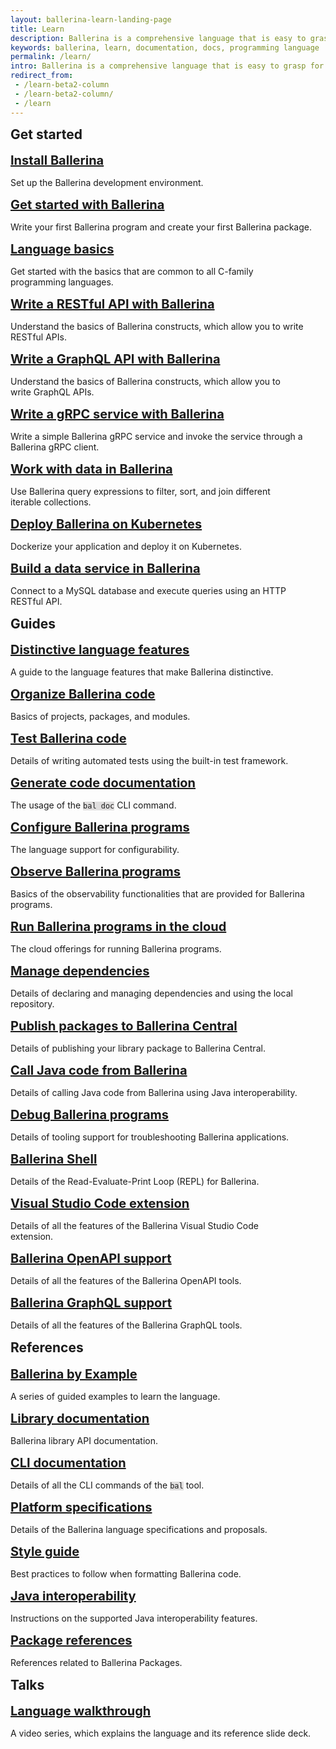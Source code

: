 ```yaml
---
layout: ballerina-learn-landing-page
title: Learn
description: Ballerina is a comprehensive language that is easy to grasp for anyone with prior programming experience. Start learning with the material below.
keywords: ballerina, learn, documentation, docs, programming language
permalink: /learn/
intro: Ballerina is a comprehensive language that is easy to grasp for anyone with prior programming experience. Let's start learning Ballerina.
redirect_from:
 - /learn-beta2-column
 - /learn-beta2-column/
 - /learn
---
```


<style>
	:not(pre) > code[class*="language-"], pre[class*="language-"]{
		    background: #e0dede !important;
	}
.cBallerina-io-Gray-row.cLandingPageintro{ 
	padding-bottom:0;
}

.cBallerina-io-Home-Middle-col{
	padding-left:15px !important;
} 
.column-gray-box{ 
    padding: 40px 25px 15px 25px;
    background-color:#fff;
	height:	100%;
}
.row h2{ 
  display:block;
  margin-top:10px;
}
.card h3{ 
  font-size:20px;
  margin:0px !important;
}

.card p{
    margin-top:15px !important;
    margin-bottom:0px !important;
}

.card{
    border: none;
    margin: 10px 40px 15px 0px;
    padding: 0px 0px;
    /* max-width: 530px; */
    
}

.card:hover{
    color:#464646 !important;
    /* background-color:#F8F8F8; */
}

.column-gray-box-row{
	display: -webkit-box;
    display: -ms-flexbox;
    display: flex;
    -ms-flex-wrap: wrap;
    flex-wrap: wrap;
    margin-right: -15px;
    margin-left: -15px;
    margin-top: -15px;
}
.column-gray-box-grid{
    -webkit-box-flex: 0;
    -ms-flex: 0 0 100;
    flex: 0 0 100;
    max-width: 100;
	padding-left:15px;
	padding-right:15px;
	padding-top:15px;

}
/* Add para height to keep consistency Medium devices (landscape tablets, 768px and up) */
@media only screen and (min-width: 768px) {
    .card{
    max-width: 700px !important;
}
}
/* Add para height to keep consistency in Large devices (laptops/desktops, 992px and up) */
@media only screen and (min-width: 992px) {
    .card p{
    height:54px !important;
}
.card{
    max-width: 450px !important;
}
}

/* Add para height to keep consistency in Extra large devices (large laptops and desktops, 1200px and up) */
@media only screen and (min-width: 1200px) {
    .card p{
    height:54px !important;
}
.card{
    max-width: 550px !important;
}
}
</style>


<div class="row" style=" margin-bottom:30px">
<h2 id="get-started">Get started</h2>
<div class="row">
<div class="col-lg-6 col-md-6 col-sm-12 card" >
  <a href="/learn/install-ballerina/set-up-ballerina/">
    <h3 id="install-ballerina">Install Ballerina</h3> </a>
    <p >Set up the Ballerina development environment.  </p>
</div>

<div class="col-lg-6 col-md-6 col-sm-12 card" style="margin-right:0px !important;">
 <a href="/learn/get-started-with-ballerina/">
    <h3 id="get-started-with-ballerina">Get started with Ballerina</h3></a>
   <p >Write your first Ballerina program and create your first Ballerina package. </p>
</div>
</div>

<div class="row">


<div class="col-lg-6 col-md-6 col-sm-12 card">
<a href="/learn/language-basics/">
    <h3 id="language-basics">Language basics</h3></a>
    <p >Get started with the basics that are common to all C-family programming languages. </p>
</div>
<div class="col-lg-6 col-md-6 col-sm-12 card" style="margin-right:0px !important;">
<a href="/learn/write-a-restful-api-with-ballerina/">
    <h3 id="working-with-data">Write a RESTful API with Ballerina</h3></a>
    <p >Understand the basics of Ballerina constructs, which allow you to write RESTful APIs. </p>
</div>
</div>

<div class="row">
<div class="col-lg-6 col-md-6 col-sm-12 card">
<a href="/learn/write-a-graphql-api-with-ballerina/">
    <h3 id="working-with-data">Write a GraphQL API with Ballerina</h3></a>
    <p >Understand the basics of Ballerina constructs, which allow you to write GraphQL APIs. </p>
</div>
<div class="col-lg-6 col-md-6 col-sm-12 card" style="margin-right:0px !important;">
<a href="/learn/write-a-grpc-service-with-ballerina/">
    <h3 id="write-a-grpc-service-with-ballerina">Write a gRPC service with Ballerina</h3></a>
    <p >Write a simple Ballerina gRPC service and invoke the service through a Ballerina gRPC client. </p>
</div>
</div>

<div class="row">
<div class="col-lg-6 col-md-6 col-sm-12 card">
<a href="/learn/work-with-data-in-ballerina/">
    <h3 id="work-with-data-in-ballerina">Work with data in Ballerina</h3></a>
    <p >Use Ballerina query expressions to filter, sort, and join different iterable collections. </p>
</div>
<div class="col-lg-6 col-md-6 col-sm-12 card" style="margin-right:0px !important;">
 <a href="/learn/deploy-ballerina-on-kubernetes/">
    <h3 id="deploy-ballerina-on-kubernetes">Deploy Ballerina on Kubernetes</h3></a>
   <p >Dockerize your application and deploy it on Kubernetes. </p>
</div>
</div>

<div class="row">
<div class="col-lg-6 col-md-6 col-sm-12 card">
<a href="/learn/build-a-data-service-in-ballerina/">
    <h3 id="build-a-data-service-in-ballerina">Build a data service in Ballerina</h3></a>
    <p >Connect to a MySQL database and execute queries using an HTTP RESTful API. </p>
</div>
</div>

<div class="row" style="margin-bottom:30px;">
<h2 id="guides">Guides</h2>

<div class="row">
<div class="col-lg-6 col-md-6 col-sm-12 card">
 <a href="/learn/distinctive-language-features/">
  <h3 id="distinctive-language-features">Distinctive language features</h3></a>
 	<p>A guide to the language features that make Ballerina distinctive.  </p>
</div>
<div class="col-lg-6 col-md-6 col-sm-12 card" style="margin-right:0px !important;">
 <a href="/learn/organize-ballerina-code/">
  <h3 id="organize-ballerina-code">Organize Ballerina code</h3></a>
 	<p>Basics of projects, packages, and modules.  </p>
</div>

</div>

<div class="row">
<div class="col-lg-6 col-md-6 col-sm-12 card"  >
  <a href="/learn/test-ballerina-code/">
   <h3 id="test-ballerina-code">Test Ballerina code</h3> </a>
    <p>Details of writing automated tests using the built-in test framework.  </p>
</div>
<div class="col-lg-6 col-md-6 col-sm-12 card" style="margin-right:0px !important">
  <a href="/learn/generate-code-documentation/">
  <h3 id="generate-code-documentation">Generate code documentation
</h3></a>
  	<p>The usage of the <code class="highlighter-rouge language-plaintext">bal doc</code> CLI command.   </p>
</div>
</div>

<div class="row">

<div class="col-lg-6 col-md-6 col-sm-12 card"   >
 <a href="/learn/configure-ballerina-programs/">
  	<h3 id="configure-ballerina-programs">Configure Ballerina programs</h3></a>
 	<p>The language support for configurability.   </p>

</div>

<div class="col-lg-6 col-md-6 col-sm-12 card" style="margin-right:0px !important">
  <a href="/learn/observe-ballerina-programs/">
 	<h3 id="observe-ballerina-programs">Observe Ballerina programs
</h3></a>
  		<p>Basics of the observability functionalities that are provided for Ballerina programs. </p>
</div>
</div>

<div class="row">

<div class="col-lg-6 col-md-6 col-sm-12 card"  >
 <a href="/learn/run-ballerina-programs-in-the-cloud/">
  		<h3 id="run-ballerina-programs-in-the-cloud">Run Ballerina programs in the cloud
</h3></a>
 	<p>The cloud offerings for running Ballerina programs.  </p>

</div>
<div class="col-lg-6 col-md-6 col-sm-12 card" style="margin-right:0px !important;">
  <a href="/learn/manage-dependencies/">
 	<h3 id="manage-dependencies">Manage dependencies </h3></a>
  			<p>Details of declaring and managing dependencies and using the local repository.</p>
</div>
</div>	

<div class="row">
<div class="col-lg-6 col-md-6 col-sm-12 card"  >
<a href="/learn/publish-packages-to-ballerina-central/">
  		<h3 id="publish-packages-to-ballerina-central">Publish packages to Ballerina Central</h3></a>
		<p>Details of publishing your library package to Ballerina Central.  </p>
</div>
<div class="col-lg-6 col-md-6 col-sm-12 card"  style="margin-right:0px !important;">
<a href="/learn/call-java-code-from-ballerina/">
 <h3 id="call-java-code-from-ballerina">Call Java code from Ballerina</h3></a>
		<p>Details of calling Java code from Ballerina using Java interoperability.  </p>
</div>
</div>

<div class="row">
<div class="col-lg-6 col-md-6 col-sm-12 card"  >
<a href="/learn/debug-ballerina-programs/">
  		<h3 id="debug-ballerina-programs">Debug Ballerina programs</h3></a>
		<p>Details of tooling support for troubleshooting Ballerina applications.  </p>
</div>
<div class="col-lg-6 col-md-6 col-sm-12 card"  style="margin-right:0px !important;">
<h3 id="ballerina-shell"><a href="/learn/ballerina-shell/">Ballerina Shell</a></h3>
<p>Details of the Read-Evaluate-Print Loop (REPL) for Ballerina.</p>
</div>
</div>

<div class="row">
<div class="col-lg-6 col-md-6 col-sm-12 card"  >
 <a href="https://marketplace.visualstudio.com/items?itemName=WSO2.ballerina">
    <h3 id="visual-studio-code-extension">Visual Studio Code extension</h3></a>
    <p >Details of all the features of the Ballerina Visual Studio Code extension. </p>
</div>
<div class="col-lg-6 col-md-6 col-sm-12 card"  style="margin-right:0px !important;">
 <a href="/learn/ballerina-openapi-support/">
    <h3 id="ballerina-openapi-support">Ballerina OpenAPI support </h3></a>
    <p >Details of all the features of the Ballerina OpenAPI tools. </p>
</div>
</div>

<div class="row">
<div class="col-lg-6 col-md-6 col-sm-12 card"  style="margin-right:0px !important;">
 <a href="/learn/ballerina-graphql-support/">
    <h3 id="ballerina-graphql-support">Ballerina GraphQL support </h3></a>
    <p >Details of all the features of the Ballerina GraphQL tools. </p>
</div>
<div class="col-lg-6 col-md-6 col-sm-12 card"  style="margin-right:0px !important;">
 <!--<a href="/learn/ballerina-openapi-support/">
    <h3 id="ballerina-openapi-support">Ballerina OpenAPI support </h3></a>
    <p >Details of all the features of the Ballerina OpenAPI tools. </p>-->
</div>
</div>

<div class="row" style="margin-bottom:30px">
	<h2 id="references">References</h2>

  <div class="row">
<div class="col-lg-6 col-md-6 col-sm-12 card" >
<a href="/learn/by-example/">
    <h3 id="ballerina-by-example">Ballerina by Example</h3></a>
    <p >A series of guided examples to learn the language. </p>
</div>
<div class="col-lg-6 col-md-6 col-sm-12 card" style="margin-right:0px !important;">
 <a href="https://lib.ballerina.io/">
  	<h3 id="library-documentation">Library documentation</h3></a>
		<p>Ballerina library API documentation. </p>
</div>

</div>
	
<div class="row">
<div class="col-lg-6 col-md-6 col-sm-12 card" >
  <a href="/learn/cli-documentation/">
 	<h3 id="cli-documentation">CLI documentation</h3></a>
		<p>Details of all the CLI commands of the <code class="highlighter-rouge language-plaintext">bal</code> tool.  </p>
</div>

<div class="col-lg-6 col-md-6 col-sm-12 card" style="margin-right:0px !important;">
 <a href="/learn/platform-specifications/">
  <h3 id="platform-specifications">Platform specifications</h3></a>
		<p>Details of the Ballerina language specifications and proposals.  </p>
</div>
</div>


<div class="row">

<div class="col-lg-6 col-md-6 col-sm-12 card" >
  <a href="/learn/style-guide/">
 	 <h3 id="style-guide">Style guide</h3></a>
		<p>Best practices to follow when formatting Ballerina code.   </p>
</div>

<div class="col-lg-6 col-md-6 col-sm-12 card" style="margin-right:0px !important;">
  <a href="/learn/java-interoperability/">
     <h3 id="java-interoperability">Java interoperability</h3></a>
		<p>Instructions on the supported Java interoperability features.  </p>
</div>
</div>

<div class="row">
<div class="col-lg-6 col-md-6 col-sm-12 card" >
  <a href="/learn/package-references/">
 	 <h3 id="package-references">Package references</h3></a>
		<p>References related to Ballerina Packages.</p>
</div>
</div>


<div class="row" style=" margin-bottom:30px">
<h2 id="talks">Talks</h2>
<div class="row">
<div class="col-lg-6 col-md-6 col-sm-12 card" style="margin-right:0px !important;">
  <a href="/learn/language-walkthrough/">
   	<h3 id="language-walkthrough">Language walkthrough</h3></a>
  <p >A video series, which explains the language and its reference slide deck. </p>
</div>
</div>
</div>
 
